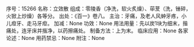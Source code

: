 序号：15266
名称：立效散
组成：零陵香（净洗，软火炙燥）、荜茇（洗，锉碎，火锨上炒燥）各等分。
出处：《百一》卷八。
主治：牙痛，及老人风蚛牙疼，小儿疳牙、走马牙疳。
加减：None
功效：None
用法用量：先以炭1块为细末，揩痛处，连牙床并揩净，以药擦痛处。
制备方法：上为末。
临床应用：None
各家论述：None
用药禁忌：None
附注：None

